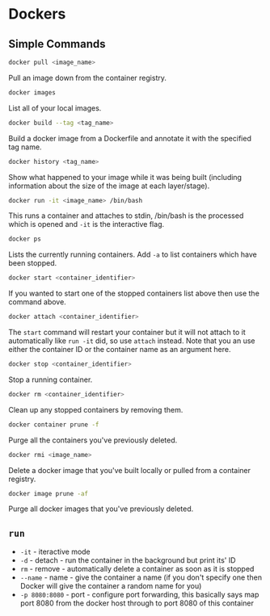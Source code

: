 # Dockers

## Simple Commands

```bash
docker pull <image_name>
```
Pull an image down from the container registry.

```bash
docker images
```
List all of your local images.

```bash
docker build --tag <tag_name>
```
Build a docker image from a Dockerfile and annotate it with the specified tag name.

```bash
docker history <tag_name>
```
Show what happened to your image while it was being built (including information about the size of the image at each layer/stage).

```bash
docker run -it <image_name> /bin/bash
```
This runs a container and attaches to stdin, /bin/bash is the processed which is opened and ```-it``` is the interactive flag.

```bash
docker ps
```
Lists the currently running containers. Add ```-a``` to list containers which have been stopped.

```bash
docker start <container_identifier>
```
If you wanted to start one of the stopped containers list above then use the command above.

```bash
docker attach <container_identifier>
```
The ```start``` command will restart your container but it will not attach to it automatically like ```run -it``` did, so use ```attach``` instead. Note that you an use either the container ID or the container name as an argument here.

```bash
docker stop <container_identifier>
```
Stop a running container.

```bash
docker rm <container_identifier>
```
Clean up any stopped containers by removing them.

```bash
docker container prune -f
```
Purge all the containers you've previously deleted.

```bash
docker rmi <image_name>
```
Delete a docker image that you've built locally or pulled from a container registry.

```bash
docker image prune -af
```
Purge all docker images that you've previously deleted.

## ```run```

* ```-it``` - iteractive mode
* ```-d``` - detach - run the container in the background but print its' ID
* ```rm``` - remove - automatically delete a container as soon as it is stopped
* ```--name``` - name - give the container a name (if you don't specify one then Docker will give the container a random name for you)
* ```-p 8080:8080``` - port - configure port forwarding, this basically says map port 8080 from the docker host through to port 8080 of this container
